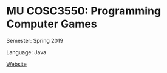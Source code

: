 # MU COSC3550: Programming Computer Games
Semester: Spring 2019

Language: Java

[Website](http://www.mscs.mu.edu/~mikes/cosc3550/)
